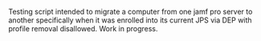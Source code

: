 Testing script intended to migrate a computer from one jamf pro server to another specifically when it was enrolled into its current JPS via DEP with profile removal disallowed. Work in progress.
